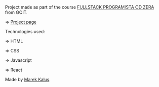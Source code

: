Project made as part of the course [FULLSTACK PROGRAMISTA OD ZERA](https://goit.global/pl/courses/fullstackonline/?utm_source=main-site) from GOIT.

=> [Project page](https://marektg.github.io/goit-react-hw-04-kooks-phonebook/)

Technologies used:

=> HTML

=> CSS

=> Javascript

=> React


Made by [Marek Kalus](www.linkedin.com/in/marek-kalus-61a240247)